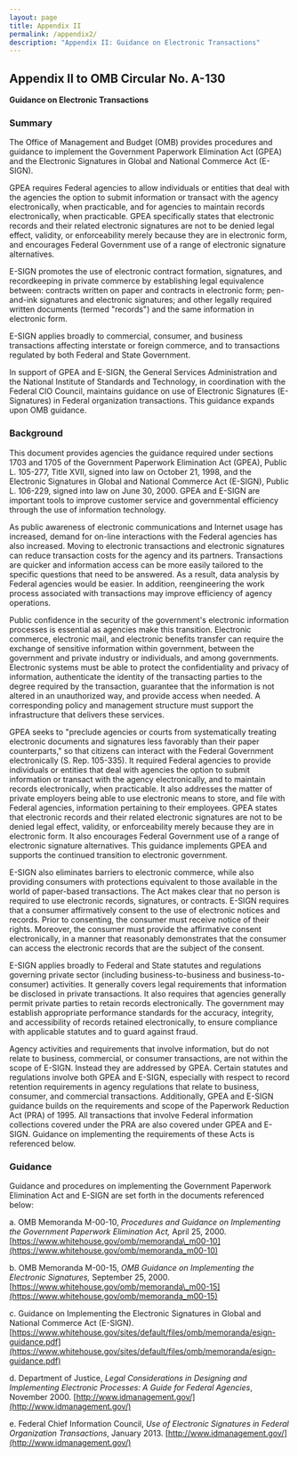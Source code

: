 ```yaml
---
layout: page
title: Appendix II
permalink: /appendix2/
description: "Appendix II: Guidance on Electronic Transactions"
---
```


## **Appendix II to OMB Circular No. A-130**

**Guidance on Electronic Transactions**

### **Summary**

The Office of Management and Budget (OMB) provides procedures and guidance to implement the Government Paperwork Elimination Act (GPEA) and the Electronic Signatures in Global and National Commerce Act (E-SIGN).

GPEA requires Federal agencies to allow individuals or entities that deal with the agencies the option to submit information or transact with the agency electronically, when practicable, and for agencies to maintain records electronically, when practicable. GPEA specifically states that electronic records and their related electronic signatures are not to be denied legal effect, validity, or enforceability merely because they are in electronic form, and encourages Federal Government use of a range of electronic signature alternatives.

E-SIGN promotes the use of electronic contract formation, signatures, and recordkeeping in private commerce by establishing legal equivalence between: contracts written on paper and contracts in electronic form; pen-and-ink signatures and electronic signatures; and other legally required written documents (termed "records") and the same information in electronic form.

E-SIGN applies broadly to commercial, consumer, and business transactions affecting interstate or foreign commerce, and to transactions regulated by both Federal and State Government.

In support of GPEA and E-SIGN, the General Services Administration and the National Institute of Standards and Technology, in coordination with the Federal CIO Council, maintains guidance on use of Electronic Signatures (E-Signatures) in Federal organization transactions. This guidance expands upon OMB guidance.


### **Background**

This document provides agencies the guidance required under sections 1703 and 1705 of the Government Paperwork Elimination Act (GPEA), Public L. 105-277, Title XVII, signed into law on October 21, 1998, and the Electronic Signatures in Global and National Commerce Act (E-SIGN), Public L. 106-229, signed into law on June 30, 2000. GPEA and E-SIGN are important tools to improve customer service and governmental efficiency through the use of information technology.

As public awareness of electronic communications and Internet usage has increased, demand for on-line interactions with the Federal agencies has also increased. Moving to electronic transactions and electronic signatures can reduce transaction costs for the agency and its partners. Transactions are quicker and information access can be more easily tailored to the specific questions that need to be answered. As a result, data analysis by Federal agencies would be easier. In addition, reengineering the work process associated with transactions may improve efficiency of agency operations.

Public confidence in the security of the government's electronic information processes is essential as agencies make this transition. Electronic commerce, electronic mail, and electronic benefits transfer can require the exchange of sensitive information within government, between the government and private industry or individuals, and among governments. Electronic systems must be able to protect the confidentiality and privacy of information, authenticate the identity of the transacting parties to the degree required by the transaction, guarantee that the information is not altered in an unauthorized way, and provide access when needed. A corresponding policy and management structure must support the infrastructure that delivers these services.

GPEA seeks to "preclude agencies or courts from systematically treating electronic documents and signatures less favorably than their paper counterparts," so that citizens can interact with the Federal Government electronically (S. Rep. 105-335). It required Federal agencies to provide individuals or entities that deal with agencies the option to submit information or transact with the agency electronically, and to maintain records electronically, when practicable. It also addresses the matter of private employers being able to use electronic means to store, and file with Federal agencies, information pertaining to their employees. GPEA states that electronic records and their related electronic signatures are not to be denied legal effect, validity, or enforceability merely because they are in electronic form. It also encourages Federal Government use of a range of electronic signature alternatives. This guidance implements GPEA and supports the continued transition to electronic government.

E-SIGN also eliminates barriers to electronic commerce, while also providing consumers with protections equivalent to those available in the world of paper-based transactions. The Act makes clear that no person is required to use electronic records, signatures, or contracts. E-SIGN requires that a consumer affirmatively consent to the use of electronic notices and records. Prior to consenting, the consumer must receive notice of their rights. Moreover, the consumer must provide the affirmative consent electronically, in a manner that reasonably demonstrates that the consumer can access the electronic records that are the subject of the consent.

E-SIGN applies broadly to Federal and State statutes and regulations governing private sector (including business-to-business and business-to-consumer) activities. It generally covers legal requirements that information be disclosed in private transactions. It also requires that agencies generally permit private parties to retain records electronically. The government may establish appropriate performance standards for the accuracy, integrity, and accessibility of records retained electronically, to ensure compliance with applicable statutes and to guard against fraud.

Agency activities and requirements that involve information, but do not relate to business, commercial, or consumer transactions, are not within the scope of E-SIGN. Instead they are addressed by GPEA. Certain statutes and regulations involve both GPEA and E-SIGN, especially with respect to record retention requirements in agency regulations that relate to business, consumer, and commercial transactions. Additionally, GPEA and E-SIGN guidance builds on the requirements and scope of the Paperwork Reduction Act (PRA) of 1995. All transactions that involve Federal information collections covered under the PRA are also covered under GPEA and E-SIGN. Guidance on implementing the requirements of these Acts is referenced below.

### **Guidance**

Guidance and procedures on implementing the Government Paperwork Elimination Act and E-SIGN are set forth in the documents referenced below:

  a. OMB Memoranda M-00-10, _Procedures and Guidance on Implementing the Government Paperwork Elimination Act,_ April 25, 2000. [https://www.whitehouse.gov/omb/memoranda\_m00-10](https://www.whitehouse.gov/omb/memoranda_m00-10)
  
  b. OMB Memoranda M-00-15, _OMB Guidance on Implementing the Electronic Signatures,_ September 25, 2000. [https://www.whitehouse.gov/omb/memoranda\_m00-15](https://www.whitehouse.gov/omb/memoranda_m00-15)
  
  c. Guidance on Implementing the Electronic Signatures in Global and National Commerce Act (E-SIGN). [https://www.whitehouse.gov/sites/default/files/omb/memoranda/esign-guidance.pdf](https://www.whitehouse.gov/sites/default/files/omb/memoranda/esign-guidance.pdf)
  
  d. Department of Justice, _Legal Considerations in Designing and Implementing Electronic Processes: A Guide for Federal Agencies_, November 2000. [http://www.idmanagement.gov/](http://www.idmanagement.gov/)
  
  e. Federal Chief Information Council, _Use of Electronic Signatures in Federal Organization Transactions_, January 2013. [http://www.idmanagement.gov/](http://www.idmanagement.gov/)

